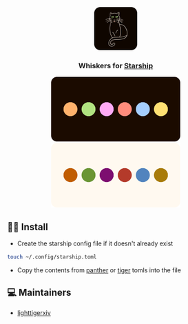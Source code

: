 
<div align="center">

<img src="https://raw.githubusercontent.com/Whiskers-Color-Scheme/assets/main/logos/logo-rounded.webp" width="100">

### Whiskers for [Starship](https://starship.rs/)

<div>
    <img src="https://raw.githubusercontent.com/Whiskers-Color-Scheme/assets/f73d25d4aa4480b7c4d593fb6ae8f4288f3fb5c0/previews/panther-preview.svg" width="300">
    <img src="https://raw.githubusercontent.com/Whiskers-Color-Scheme/assets/f73d25d4aa4480b7c4d593fb6ae8f4288f3fb5c0/previews/tiger-preview.svg" width="300">
</div>
</div>

## 👷‍♂️ Install

- Create the starship config file if it doesn't already exist
```sh
touch ~/.config/starship.toml
```

- Copy the contents from [panther](src/panther.toml) or [tiger](src/tiger) tomls into the file


## 💻 Maintainers

- [lighttigerxiv](https://github.com/lighttigerxiv)
